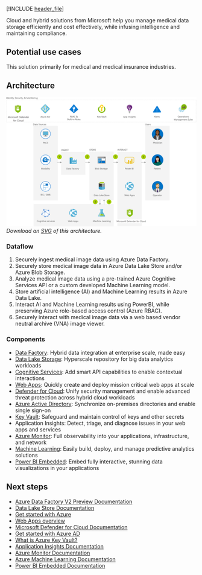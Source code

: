 [!INCLUDE [header_file](../../../includes/sol-idea-header.md)]

Cloud and hybrid solutions from Microsoft help you manage medical data storage efficiently and cost effectively, while infusing intelligence and maintaining compliance.

## Potential use cases

This solution primarily for medical and medical insurance industries.

## Architecture

![Architecture diagram](../media/medical-data-storage.png)
*Download an [SVG](../media/medical-data-storage.svg) of this architecture.*

### Dataflow

1. Securely ingest medical image data using Azure Data Factory.
1. Securely store medical image data in Azure Data Lake Store and/or Azure Blob Storage.
1. Analyze medical image data using a pre-trained Azure Cognitive Services API or a custom developed Machine Learning model.
1. Store artificial intelligence (AI) and Machine Learning results in Azure Data Lake.
1. Interact AI and Machine Learning results using PowerBI, while preserving Azure role-based access control (Azure RBAC).
1. Securely interact with medical image data via a web based vendor neutral archive (VNA) image viewer.

### Components

- [Data Factory](https://azure.microsoft.com/services/data-factory): Hybrid data integration at enterprise scale, made easy
- [Data Lake Storage](https://azure.microsoft.com/services/storage/data-lake-storage): Hyperscale repository for big data analytics workloads
- [Cognitive Services](https://azure.microsoft.com/services/cognitive-services): Add smart API capabilities to enable contextual interactions
- [Web Apps](https://azure.microsoft.com/services/app-service/web): Quickly create and deploy mission critical web apps at scale
- [Defender for Cloud](https://azure.microsoft.com/services/security-center): Unify security management and enable advanced threat protection across hybrid cloud workloads
- [Azure Active Directory](https://azure.microsoft.com/services/active-directory): Synchronize on-premises directories and enable single sign-on
- [Key Vault](https://azure.microsoft.com/services/key-vault): Safeguard and maintain control of keys and other secrets
- Application Insights: Detect, triage, and diagnose issues in your web apps and services
- [Azure Monitor](https://azure.microsoft.com/services/monitor): Full observability into your applications, infrastructure, and network
- [Machine Learning](/azure/machine-learning): Easily build, deploy, and manage predictive analytics solutions
- [Power BI Embedded](https://azure.microsoft.com/services/power-bi-embedded): Embed fully interactive, stunning data visualizations in your applications

## Next steps

- [Azure Data Factory V2 Preview Documentation](/azure/data-factory)
- [Data Lake Store Documentation](/azure/data-lake-store)
- [Get started with Azure](/azure/guides/developer/azure-developer-guide)
- [Web Apps overview](/azure/app-service/app-service-web-overview)
- [Microsoft Defender for Cloud Documentation](/azure/security-center)
- [Get started with Azure AD](/azure/active-directory/get-started-azure-ad)
- [What is Azure Key Vault?](/azure/key-vault/key-vault-overview)
- [Application Insights Documentation](/azure/application-insights)
- [Azure Monitor Documentation](/azure/monitoring-and-diagnostics)
- [Azure Machine Learning Documentation](/azure/machine-learning)
- [Power BI Embedded Documentation](/azure/power-bi-embedded)
